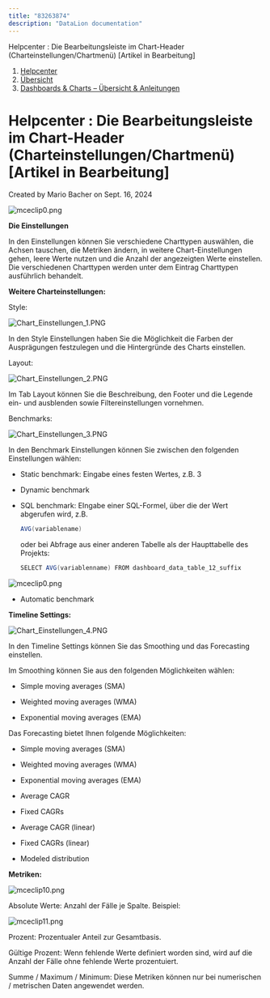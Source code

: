 ```yaml
---
title: "83263874"
description: "DataLion documentation"
---
```


Helpcenter : Die Bearbeitungsleiste im Chart-Header (Charteinstellungen/Chartmenü) \[Artikel in Bearbeitung\]  

1.  [Helpcenter](index.html)
2.  [Übersicht](2982609.html)
3.  [Dashboards & Charts – Übersicht & Anleitungen](3539109.html)

# Helpcenter : Die Bearbeitungsleiste im Chart-Header (Charteinstellungen/Chartmenü) \[Artikel in Bearbeitung\]

Created by Mario Bacher on Sept. 16, 2024

![mceclip0.png](/img/83755207.png?width=605)

**Die Einstellungen**

In den Einstellungen können Sie verschiedene Charttypen auswählen, die Achsen tauschen, die Metriken ändern, in weitere Chart-Einstellungen gehen, leere Werte nutzen und die Anzahl der angezeigten Werte einstellen. Die verschiedenen Charttypen werden unter dem Eintrag Charttypen ausführlich behandelt.

**Weitere Charteinstellungen:**

Style:

![Chart_Einstellungen_1.PNG](/img/83755214.png?width=760)

In den Style Einstellungen haben Sie die Möglichkeit die Farben der Ausprägungen festzulegen und die Hintergründe des Charts einstellen.

Layout:

![Chart_Einstellungen_2.PNG](/img/83755220.png?width=760)

Im Tab Layout können Sie die Beschreibung, den Footer und die Legende ein- und ausblenden sowie Filtereinstellungen vornehmen.

Benchmarks:

![Chart_Einstellungen_3.PNG](/img/83755226.png?width=760)

In den Benchmark Einstellungen können Sie zwischen den folgenden Einstellungen wählen:

-   Static benchmark: Eingabe eines festen Wertes, z.B. 3 
    
-   Dynamic benchmark
    
-   SQL benchmark: EIngabe einer SQL-Formel, über die der Wert abgerufen wird, z.B.
    
    ```java
    AVG(variablename)
    ```
    
    oder bei Abfrage aus einer anderen Tabelle als der Haupttabelle des Projekts:
    
    ```java
    SELECT AVG(variablenname) FROM dashboard_data_table_12_suffix
    ```
    

![mceclip0.png](/img/83755207.png?width=649)

-   Automatic benchmark
    

**Timeline Settings:**

![Chart_Einstellungen_4.PNG](/img/83755243.png?width=760)

In den Timeline Settings können Sie das Smoothing und das Forecasting einstellen.

Im Smoothing können Sie aus den folgenden Möglichkeiten wählen:

-   Simple moving averages (SMA)
    
-   Weighted moving averages (WMA)
    
-   Exponential moving averages (EMA)
    

Das Forecasting bietet Ihnen folgende Möglichkeiten:

-   Simple moving averages (SMA)
    
-   Weighted moving averages (WMA)
    
-   Exponential moving averages (EMA)
    
-   Average CAGR
    
-   Fixed CAGRs
    
-   Average CAGR (linear)
    
-   Fixed CAGRs (linear)
    
-   Modeled distribution
    

**Metriken:**

![mceclip10.png](/img/83755249.png?width=425)

Absolute Werte: Anzahl der Fälle je Spalte. Beispiel:

![mceclip11.png](/img/83755255.png?width=214)

Prozent: Prozentualer Anteil zur Gesamtbasis.

Gültige Prozent: Wenn fehlende Werte definiert worden sind, wird auf die Anzahl der Fälle ohne fehlende Werte prozentuiert.

Summe / Maximum / Minimum: Diese Metriken können nur bei numerischen / metrischen Daten angewendet werden.